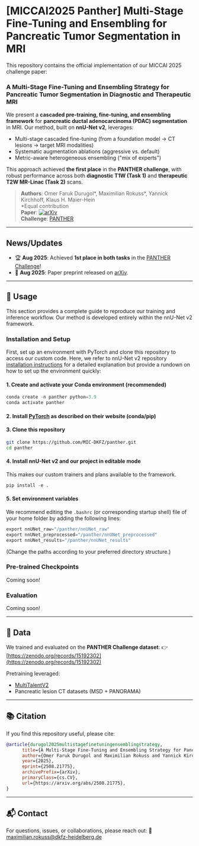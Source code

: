 # [MICCAI2025 Panther] Multi-Stage Fine-Tuning and Ensembling for Pancreatic Tumor Segmentation in MRI

This repository contains the official implementation of our MICCAI 2025 challenge paper:

### **A Multi-Stage Fine-Tuning and Ensembling Strategy for Pancreatic Tumor Segmentation in Diagnostic and Therapeutic MRI**

We present a **cascaded pre-training, fine-tuning, and ensembling framework** for **pancreatic ductal adenocarcinoma (PDAC) segmentation** in MRI. Our method, built on **nnU-Net v2**, leverages:  
- Multi-stage cascaded fine-tuning (from a foundation model → CT lesions → target MRI modalities)  
- Systematic augmentation ablations (aggressive vs. default)  
- Metric-aware heterogeneous ensembling ("mix of experts")  

This approach achieved **the first place** in the **PANTHER challenge**, with robust performance across both **diagnostic T1W (Task 1)** and **therapeutic T2W MR-Linac (Task 2)** scans.

> **Authors**: Omer Faruk Durugol*, Maximilian Rokuss*, Yannick Kirchhoff, Klaus H. Maier-Hein  
> *Equal contribution  
> **Paper**: [![arXiv](https://img.shields.io/badge/arXiv-2508.21775-b31b1b.svg)](https://arxiv.org/abs/2508.21775)  
> **Challenge**: [PANTHER](https://panther.grand-challenge.org)

---

## News/Updates
- 🏆 **Aug 2025**: Achieved **1st place in both tasks** in the [PANTHER Challenge](https://panther.grand-challenge.org)!  
- 📄 **Aug 2025**: Paper preprint released on [arXiv](https://arxiv.org/abs/2508.21775).  

---

## 🚀 Usage

This section provides a complete guide to reproduce our training and inference workflow. Our method is developed entirely within the nnU-Net v2 framework.

### Installation and Setup
   
First, set up an environment with PyTorch and clone this repository to access our custom code. Here, we refer to nnU-Net v2 repository [installation instructions](https://github.com/MIC-DKFZ/nnUNet/blob/master/documentation/installation_instructions.md) for a detailed explanation but provide a rundown on how to set up the environment quickly:

#### 1. Create and activate your Conda environment (recommended)
```python
conda create -n panther python=3.9
conda activate panther
```

#### 2. Install [PyTorch](https://pytorch.org/get-started/locally) as described on their website (conda/pip)

#### 3. Clone this repository
```bash
git clone https://github.com/MIC-DKFZ/panther.git
cd panther
```

#### 4. Install nnU-Net v2 and our project in editable mode
This makes our custom trainers and plans available to the framework.
```python
pip install -e .
```

#### 5. Set environment variables
We recommend editing the `.bashrc` (or corresponding startup shell) file of your home folder by adding the following lines:
```python
export nnUNet_raw="/panther/nnUNet_raw"
export nnUNet_preprocessed="/panther/nnUNet_preprocessed"
export nnUNet_results="/panther/nnUNet_results"
```
(Change the paths according to your preferred directory structure.)

### Pre-trained Checkpoints

Coming soon!

### Evaluation

Coming soon!

---

## 📂 Data

We trained and evaluated on the **PANTHER Challenge dataset**:
👉 [https://zenodo.org/records/15192302](https://zenodo.org/records/15192302)

Pretraining leveraged:

* [MultiTalentV2](https://zenodo.org/records/13753413)
* Pancreatic lesion CT datasets (MSD + PANORAMA)

---

## 📚 Citation

If you find this repository useful, please cite:

```bibtex
@article{durugol2025multistagefinetuningensemblingstrategy,
      title={A Multi-Stage Fine-Tuning and Ensembling Strategy for Pancreatic Tumor Segmentation in Diagnostic and Therapeutic MRI}, 
      author={Omer Faruk Durugol and Maximilian Rokuss and Yannick Kirchhoff and Klaus H. Maier-Hein},
      year={2025},
      eprint={2508.21775},
      archivePrefix={arXiv},
      primaryClass={cs.CV},
      url={https://arxiv.org/abs/2508.21775}, 
}
```

---

## 📬 Contact

For questions, issues, or collaborations, please reach out:
📧 [maximilian.rokuss@dkfz-heidelberg.de](mailto:maximilian.rokuss@dkfz-heidelberg.de)